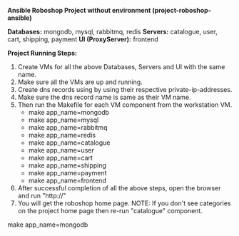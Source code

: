 **Ansible Roboshop Project without environment 
(project-roboshop-ansible)**

**Databases:** mongodb, mysql, rabbitmq, redis
**Servers:** catalogue, user, cart, shipping, payment
**UI (ProxyServer):** frontend

**Project Running Steps:**
1. Create VMs for all the above Databases, Servers and UI with the same name.
2. Make sure all the VMs are up and running.
3. Create dns records using by using their respective private-ip-addresses.
4. Make sure the dns record name is same as their VM name.
5. Then run the Makefile for each VM component from the workstation VM.
   * make app_name=mongodb
   * make app_name=mysql
   * make app_name=rabbitmq
   * make app_name=redis
   * make app_name=catalogue
   * make app_name=user
   * make app_name=cart
   * make app_name=shipping
   * make app_name=payment 
   * make app_name=frontend
6. After successful completion of all the above steps, open the browser and run "http://<public-ip-address>"
7. You will get the roboshop home page.
NOTE: If you don't see categories on the project home page then re-run "catalogue" component.


make app_name=mongodb